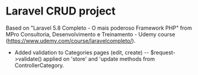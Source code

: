 # Laravel CRUD project
Based on "Laravel 5.8 Completo - O mais poderoso Framework PHP" from MPro Consultoria, Desenvolvimento e Treinamento - Udemy course (https://www.udemy.com/course/laravelcompleto/).

- Added validation to Categories pages (edit, create)
-- $request->validate() applied on 'store' and 'update methods from ControllerCategory.